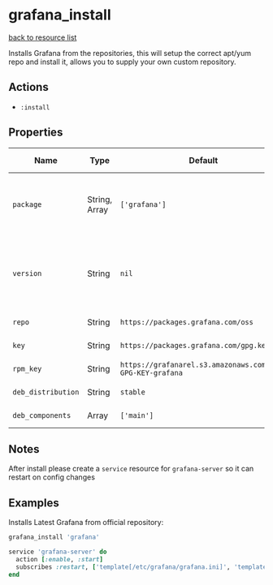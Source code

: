 # grafana_install

[back to resource list](https://github.com/sous-chefs/grafana#resources)

Installs Grafana from the repositories, this will setup the correct apt/yum repo and install it, allows you to supply your own custom repository.

## Actions

- `:install`

## Properties

| Name               | Type          | Default                                                   | Description                                                        | Allowed Values |
| ------------------ | ------------- | --------------------------------------------------------- | ------------------------------------------------------------------ | -------------- |
| `package`          | String, Array | `['grafana']`                                             | Alter the installed package name (for Enterprise installs etc)     |                |
| `version`          | String        | `nil`                                                     | Use if you want to install a specific version (Must exist in repo) |                |
| `repo`             | String        | `https://packages.grafana.com/oss`                        | Base Repository                                                    |                |
| `key`              | String        | `https://packages.grafana.com/gpg.key`                    | GPG Key for Debian                                                 |                |
| `rpm_key`          | String        | `https://grafanarel.s3.amazonaws.com/RPM-GPG-KEY-grafana` | GPG key for RPM                                                    |                |
| `deb_distribution` | String        | `stable`                                                  | Deb Distribution                                                   |                |
| `deb_components`   | Array         | `['main']`                                                | Deb Components                                                     |                |

## Notes

After install please create a `service` resource for `grafana-server` so it can restart on config changes

## Examples

Installs Latest Grafana from official repository:

```ruby
grafana_install 'grafana'

service 'grafana-server' do
  action [:enable, :start]
  subscribes :restart, ['template[/etc/grafana/grafana.ini]', 'template[/etc/grafana/ldap.toml]'], :delayed
end

```
